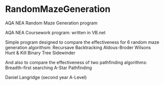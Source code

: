 # RandomMazeGeneration
AQA NEA Random Maze Generation program

AQA NEA Coursework program: written in VB.net

Simple program designed to compare the effectiveness for 6 random maze generation algorithsm:
    Recursave Backtracking
    Aldous-Broder
    Wilsons
    Hunt & Kill
    Binary Tree
    Sidewinder
    
And also to compare the effectiveness of two pathfinding algorithms:
    Breadth-first searching
    A-Star Pathfinding
    
    
    
Daniel Langridge (second year A-Level)
